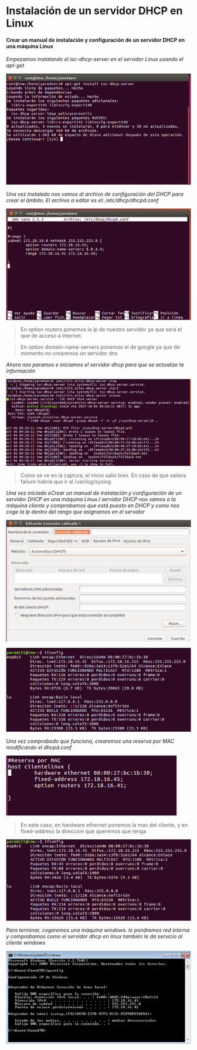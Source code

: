# Instalación de un servidor DHCP en Linux

#### Crear un manual de instalación y configuración de un servidor DHCP en una máquina Linux

*Empezamos instalando el isc-dhcp-server en el servidor Linux usando el apt-get*

![1](img/1inst.png)

*Una vez instalado nos vamos al archivo de configuración del DHCP para crear el ámbito. El archivo a editar es el: /etc/dhcp/dhcpd.conf*

![2](img/2conf.png)

>En option routers ponemos la ip de nuestro servidor ya que será el que de acceso a internet.

> En option domain-name-servers ponemos el de google ya que de momento no crearemos un servidor dns

*Ahora nos paramos e iniciamos el servidor dhcp para que se actualize la información*

![3](img/4rein.png)

> Como se ve en la captura, el inicio salió bien. En caso de que saliera failure habría que ir al /var/log/syslog

*Una vez iniciado eCrear un manual de instalación y configuración de un servidor DHCP en una máquina Linux.l servidor DHCP nos vamos a la máquina cliente y comprobamos que está puesto en DHCP y como nos coge la ip dentro del rango que asignamos en el servidor*

![4](img/5clired.png)

![5](img/6clip.png)

*Una vez comprobado que funciona, crearemos una reserva por MAC modificando el dhcpd.conf*

![6](img/7.mac.png)

> En este caso, en hardware ethernet ponemos la mac del cliente, y en fixed-address la direccion que queremos que tenga

![7](img/8macli.png)

*Para terminar, cogeremos una máquina windows. le pondremos red interna y comprobamos como el servidor dhcp en linux también le da servicio al cliente windows*

![8](img/9wind.png)
